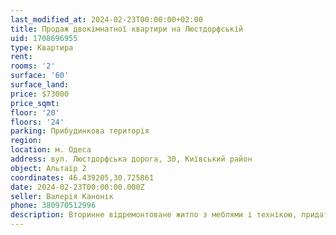 ```yaml
---
last_modified_at: 2024-02-23T00:00:00+02:00
title: Продаж двокімнатної квартири на Люстдорфській
uid: 1708696955
type: Квартира
rent:
rooms: '2'
surface: '60'
surface_land:
price: $73000
price_sqmt:
floor: '20'
floors: '24'
parking: Прибудинкова територія
region:
location: м. Одеса
address: вул. Люстдорфська дорога, 30, Київський район
object: Альтаїр 2
coordinates: 46.439205,30.725861
date: 2024-02-23T00:00:00.000Z
seller: Валерія Канонік
phone: 380970512996
description: Вторинне відремонтоване житло з меблями і технікою, придатне і готове для проживання
---
```

